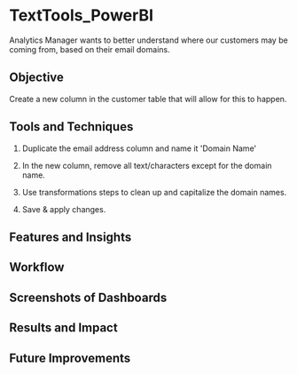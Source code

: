 # TextTools_PowerBI
Analytics Manager wants to better understand where our customers may be coming from, based on their email domains.
## Objective
Create a new column in the customer table that will allow for this to happen.
## Tools and Techniques
1. Duplicate the email address column and name it 'Domain Name'

2. In the new column, remove all text/characters except for the domain name.

3. Use transformations steps to clean up and capitalize the domain names.

4. Save & apply changes.
## Features and Insights 
## Workflow 
## Screenshots of Dashboards 
## Results and Impact 
## Future Improvements 
